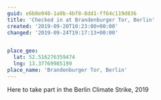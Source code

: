 ```yaml
---
guid: e6b0e048-1a0b-4bf8-8dd1-ff64c119d836
title: 'Checked in at Brandenburger Tor, Berlin'
created: '2019-09-20T10:23:00+00:00'
changed: '2019-09-24T19:17:13+00:00'


place_geo:
  lat: 52.516276359474
  lng: 13.37769985199
place_name: 'Brandenburger Tor, Berlin'
---
```


Here to take part in the Berlin Climate Strike, 2019
